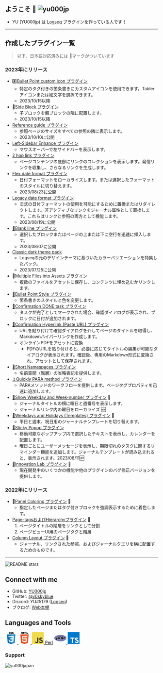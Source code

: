 ## ようこそ 👋 <img src="https://komarev.com/ghpvc/?username=yu000jp&label=Profile%20views&color=0e75b6&style=flat" alt="yu000jp" />

- YU (YU000jp) は [Logseq](https://github.com/logseq) プラグインを作っている人です！

---

## 作成したプラグイン一覧

> 以下、日本語対応済みには 🗾マークがついています

### 2023年にリリース

- [#️⃣Bullet Point custom icon プラグイン](https://github.com/YU000jp/logseq-plugin-bullet-point-custom-icon) 
  - 特定のタグ付きの箇条書きにカスタムアイコンを使用できます。Tablerアイコンまたは絵文字を選択できます。
  - 2023/10/15以降
- [🥦Side Block プラグイン](https://github.com/YU000jp/logseq-plugin-side-block)
  - 子ブロックを親ブロックの隣に配置します。
  - 2023/10/15以降
- [Reference guide プラグイン](https://github.com/YU000jp/logseq-plugin-reference-guide)
  - 参照ページのサイズをすべての参照の隣に表示します。
  - 2023/10/10に公開
- [Left-Sidebar Enhance プラグイン](https://github.com/YU000jp/logseq-plugin-left-sidebar-enhance)
  - マウスオーバーで左サイドバーを表示します。
- [2 hop link プラグイン](https://github.com/YU000jp/logseq-plugin-two-hop-link)
  - ページコンテンツの底部にリンクのコレクションを表示します。発信リンクを収集し、さらなるリンクを生成します。
- [Flex date format プラグイン](https://github.com/YU000jp/logseq-plugin-flex-date-format)
  - 日付フォーマットをローカライズします。または選択したフォーマットのスタイルに切り替えます。
  - 2023/08/23に公開
- [Legacy date format プラグイン](https://github.com/YU000jp/logseq-plugin-legacy-date-format)
  - 旧式の日付フォーマットの使用を可能にするために置換またはリダイレクトします。非アクティブなリンクをジャーナル属性として置換します。これらはリンクと参照の両方として機能します。
  - 2023/08/19に公開
- [🦢Blank line プラグイン](https://github.com/YU000jp/logseq-plugin-blank-line)
  - 選択したブロックまたはページの上または下に空行を迅速に挿入します。
  - 2023/08/07に公開
- [Classic dark theme pack](https://github.com/YU000jp/logseq-theme-classic-dark-theme-pack)
  - Logseqの元のデザインテーマに基づいたカラーバリエーションを特集したパック。
  - 2023/07/25に公開
- [📂Multiple Files into Assets プラグイン](https://github.com/YU000jp/logseq-plugin-multiple-assets)
  - 複数のファイルをアセットに保存し、コンテンツに埋め込むかリンクします。
- [🔷Bullet Point Style プラグイン](https://github.com/YU000jp/logseq-plugin-bullet-point-style)
  - 箇条書きのスタイルと色を変更します。
- [💪Confirmation DONE task プラグイン](https://github.com/YU000jp/logseq-plugin-confirmation-done-task)
   - タスクが完了としてマークされた場合、確認ダイアログが表示され、ブロックに日付が追加されます。
- [🔗Confirmation Hyperlink (Paste URL) プラグイン](https://github.com/YU000jp/logseq-plugin-confirmation-hyperlink)
   - URLを貼り付けて確認ダイアログを介してページのタイトルを取得し、Markdownハイパーリンクを作成します。
   - オンラインPDFをアセットに変換
     - PDFのURLを貼り付けると、必要に応じてタイトルの編集が可能なダイアログが表示されます。確認後、専用のMarkdown形式に変換され、アセットとして保存されます。
- [🍰Short Namespaces プラグイン](https://github.com/YU000jp/logseq-plugin-short-namespaces) 
   - 名前空間（階層）の省略表記を提供します。
- [⚓Quickly PARA method プラグイン](https://github.com/YU000jp/logseq-plugin-quickly-para-method)
   - PARAメソッドのワークフローを提供します。ページタグプロパティを迅速に追加します。
- [📆Show Weekday and Week-number プラグイン](https://github.com/YU000jp/logseq-plugin-show-weekday-and-week-number) 🗾
     - ジャーナルタイトルの横に曜日と週番号を表示します。
   - ジャーナルリンク内の曜日をローカライズ 🆕
- [🛌Weekdays and Holidays (Templates) プラグイン](https://github.com/YU000jp/logseq-plugin-weekdays-and-weekends) 🗾
   - 平日と週末、祝日用のジャーナルテンプレートを切り替えます。
- [📍Sticky Popup プラグイン](https://github.com/YU000jp/logseq-plugin-sticky-popup)
   - 移動可能なポップアップ内で選択したテキストを表示し、カレンダーを配置します。
   - 曜日ごとにユーザーメッセージを表示し、期限切れのタスクに関するリマインダー機能を追加します。ジャーナルテンプレートが読み込まれると、表示されます。2023/08/11🆙
- [🌱Innovation Lab プラグイン](https://github.com/YU000jp/logseq-plugin-some-menu-extender) 🗾
   - 現在開発中のいくつかの機能や他のプラグインのバグ修正バージョンを提供します。

### 2022年にリリース

- 🎨[Panel Coloring プラグイン](https://github.com/YU000jp/logseq-plugin-panel-coloring) 🗾
   - 指定したページまたはタグ付きブロックを強調表示するために着色します。
- [Page-tagsおよびHierarchyプラグイン](https://github.com/YU000jp/logseq-page-tags-and-hierarchy) 🗾
  1. ページタイトルの階層をリンクとして分割
  1. ページビューUI用のページタグと階層
- [Column Layout プラグイン](https://github.com/YU000jp/Logseq-column-Layout) 🗾
   - ジャーナル、リンクされた参照、およびジャーナルクエリを横に配置するためのものです。

---

![README stars](https://github-readme-stats.vercel.app/api?username=YU000jp&theme=graywhite)

## Connect with me
* GitHub: [YU000jp](https://github.com/YU000jp)
* Twitter: [@y0skyblue](https://twitter.com/y0skyblue)
* Discord: YU#5179 ([Logseq](https://discord.gg/logseq))
* ブクログ: [Web本棚](https://booklog.jp/users/p510hv)

## Languages and Tools
<p align="left"> <a href="https://www.w3schools.com/css/" target="_blank" rel="noreferrer" title="CSS3"><img src="https://raw.githubusercontent.com/devicons/devicon/master/icons/css3/css3-original-wordmark.svg" alt="css3" width="40" height="40"/> </a> <a href="https://www.w3.org/html/" target="_blank" rel="noreferrer" title="HTML5"> <img src="https://raw.githubusercontent.com/devicons/devicon/master/icons/html5/html5-original-wordmark.svg" alt="html5" width="40" height="40"/> </a> <a href="https://developer.mozilla.org/en-US/docs/Web/JavaScript" target="_blank" rel="noreferrer" title="JavaScript"> <img src="https://raw.githubusercontent.com/devicons/devicon/master/icons/javascript/javascript-original.svg" alt="javascript" width="40" height="40"/> </a> <a href="https://www.perl.org/" target="_blank" rel="noreferrer" title="Perl"> Perl</a> <a href="https://www.php.net" target="_blank" rel="noreferrer" title="PHP"> <img src="https://raw.githubusercontent.com/devicons/devicon/master/icons/php/php-original.svg" alt="php" width="40" height="40"/> </a> <a href="https://www.typescriptlang.org/" target="_blank" rel="noreferrer" title="TypeScript"> <img src="https://raw.githubusercontent.com/devicons/devicon/master/icons/typescript/typescript-original.svg" alt="typescript" width="40" height="40"/> </a> </p>

### Support
<p><a href="https://www.buymeacoffee.com/yu000japan" title="Buy me a coffee"> <img align="left" src="https://cdn.buymeacoffee.com/buttons/v2/default-yellow.png" height="50" width="210" alt="yu000japan" /></a></p><br><br>
